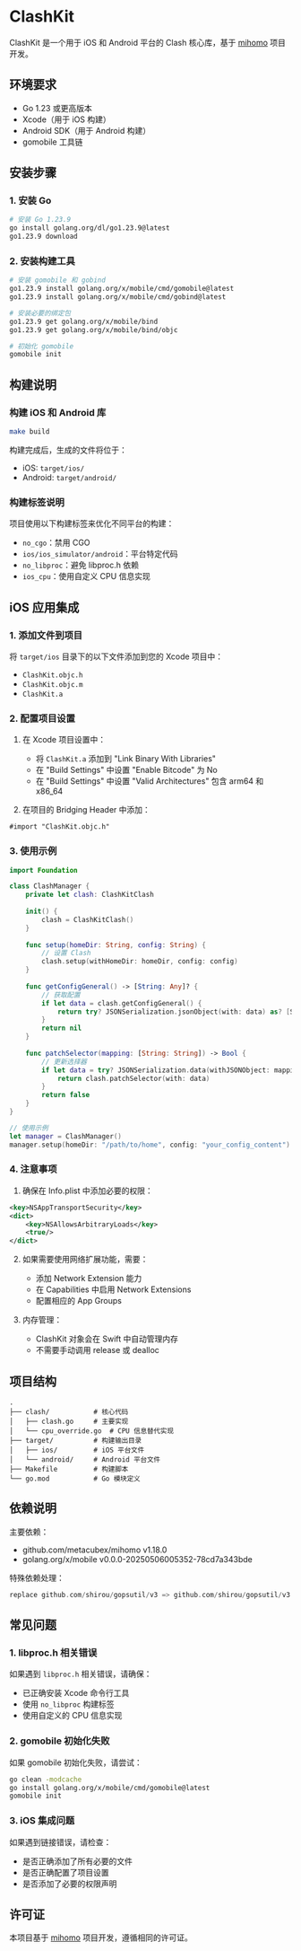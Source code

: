 # ClashKit

ClashKit 是一个用于 iOS 和 Android 平台的 Clash 核心库，基于 [mihomo](https://github.com/MetaCubeX/mihomo) 项目开发。

## 环境要求

- Go 1.23 或更高版本
- Xcode（用于 iOS 构建）
- Android SDK（用于 Android 构建）
- gomobile 工具链

## 安装步骤

### 1. 安装 Go

```bash
# 安装 Go 1.23.9
go install golang.org/dl/go1.23.9@latest
go1.23.9 download
```

### 2. 安装构建工具

```bash
# 安装 gomobile 和 gobind
go1.23.9 install golang.org/x/mobile/cmd/gomobile@latest
go1.23.9 install golang.org/x/mobile/cmd/gobind@latest

# 安装必要的绑定包
go1.23.9 get golang.org/x/mobile/bind
go1.23.9 get golang.org/x/mobile/bind/objc

# 初始化 gomobile
gomobile init
```

## 构建说明

### 构建 iOS 和 Android 库

```bash
make build
```

构建完成后，生成的文件将位于：
- iOS: `target/ios/`
- Android: `target/android/`

### 构建标签说明

项目使用以下构建标签来优化不同平台的构建：

- `no_cgo`：禁用 CGO
- `ios/ios_simulator/android`：平台特定代码
- `no_libproc`：避免 libproc.h 依赖
- `ios_cpu`：使用自定义 CPU 信息实现

## iOS 应用集成

### 1. 添加文件到项目

将 `target/ios` 目录下的以下文件添加到您的 Xcode 项目中：
- `ClashKit.objc.h`
- `ClashKit.objc.m`
- `ClashKit.a`

### 2. 配置项目设置

1. 在 Xcode 项目设置中：
   - 将 `ClashKit.a` 添加到 "Link Binary With Libraries"
   - 在 "Build Settings" 中设置 "Enable Bitcode" 为 No
   - 在 "Build Settings" 中设置 "Valid Architectures" 包含 arm64 和 x86_64

2. 在项目的 Bridging Header 中添加：
```objc
#import "ClashKit.objc.h"
```

### 3. 使用示例

```swift
import Foundation

class ClashManager {
    private let clash: ClashKitClash
    
    init() {
        clash = ClashKitClash()
    }
    
    func setup(homeDir: String, config: String) {
        // 设置 Clash
        clash.setup(withHomeDir: homeDir, config: config)
    }
    
    func getConfigGeneral() -> [String: Any]? {
        // 获取配置
        if let data = clash.getConfigGeneral() {
            return try? JSONSerialization.jsonObject(with: data) as? [String: Any]
        }
        return nil
    }
    
    func patchSelector(mapping: [String: String]) -> Bool {
        // 更新选择器
        if let data = try? JSONSerialization.data(withJSONObject: mapping) {
            return clash.patchSelector(with: data)
        }
        return false
    }
}

// 使用示例
let manager = ClashManager()
manager.setup(homeDir: "/path/to/home", config: "your_config_content")
```

### 4. 注意事项

1. 确保在 Info.plist 中添加必要的权限：
```xml
<key>NSAppTransportSecurity</key>
<dict>
    <key>NSAllowsArbitraryLoads</key>
    <true/>
</dict>
```

2. 如果需要使用网络扩展功能，需要：
   - 添加 Network Extension 能力
   - 在 Capabilities 中启用 Network Extensions
   - 配置相应的 App Groups

3. 内存管理：
   - ClashKit 对象会在 Swift 中自动管理内存
   - 不需要手动调用 release 或 dealloc

## 项目结构

```
.
├── clash/           # 核心代码
│   ├── clash.go     # 主要实现
│   └── cpu_override.go  # CPU 信息替代实现
├── target/          # 构建输出目录
│   ├── ios/         # iOS 平台文件
│   └── android/     # Android 平台文件
├── Makefile         # 构建脚本
└── go.mod           # Go 模块定义
```

## 依赖说明

主要依赖：
- github.com/metacubex/mihomo v1.18.0
- golang.org/x/mobile v0.0.0-20250506005352-78cd7a343bde

特殊依赖处理：
```go
replace github.com/shirou/gopsutil/v3 => github.com/shirou/gopsutil/v3 v3.21.12
```

## 常见问题

### 1. libproc.h 相关错误

如果遇到 `libproc.h` 相关错误，请确保：
- 已正确安装 Xcode 命令行工具
- 使用 `no_libproc` 构建标签
- 使用自定义的 CPU 信息实现

### 2. gomobile 初始化失败

如果 gomobile 初始化失败，请尝试：
```bash
go clean -modcache
go install golang.org/x/mobile/cmd/gomobile@latest
gomobile init
```

### 3. iOS 集成问题

如果遇到链接错误，请检查：
- 是否正确添加了所有必要的文件
- 是否正确配置了项目设置
- 是否添加了必要的权限声明

## 许可证

本项目基于 [mihomo](https://github.com/MetaCubeX/mihomo) 项目开发，遵循相同的许可证。